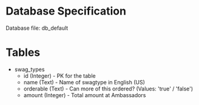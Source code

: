 Database Specification
==================

Database file: db_default

Tables
=====

* swag_types
  * id (Integer) - PK for the table
  * name (Text) - Name of swagtype in English (US)
  * orderable (Text) - Can more of this ordered? (Values: 'true' / 'false')
  * amount (Integer) - Total amount at Ambassadors
